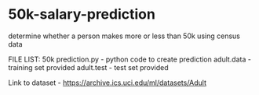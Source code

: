 # 50k-salary-prediction
determine whether a person makes more or less than 50k using census data

FILE LIST:
50k prediction.py - python code to create prediction
adult.data - training set provided
adult.test - test set provided


Link to dataset - https://archive.ics.uci.edu/ml/datasets/Adult
